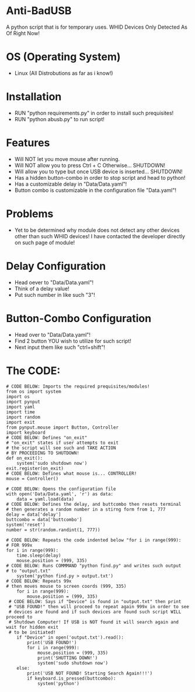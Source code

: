 # Anti-BadUSB
A python script that is for temporary uses. WHID Devices Only Detected As Of Right Now!

# OS (Operating System)
* Linux (All Distrobutions as far as i know!)

# Installation
* RUN "python requirements.py" in order to install such prequisites!
* RUN "python abusb.py" to run script!

# Features
* Will NOT let you move mouse after running.
* Will NOT allow you to press Ctrl + C Otherwise... SHUTDOWN!
* Will allow you to type but once USB device is inserted... SHUTDOWN!
* Has a hidden button-combo in order to stop script and head to python!
* Has a customizable delay in "Data/Data.yaml"!
* Button combo is customizable in the configuration file "Data.yaml"!

# Problems
* Yet to be determined why module does not detect any other devices other than such WHID devices! I have contacted the developer directly on such page of module!

# Delay Configuration
* Head oever to "Data/Data.yaml"!
* Think of a delay value!
* Put such number in like such "3"!

# Button-Combo Configuration
* Head over to "Data/Data.yaml"!
* Find 2 button YOU wish to utilize for such script!
* Next input them like such "ctrl+shift"!

# The CODE:
```
# CODE BELOW: Imports the required prequisites/modules!
from os import system
import os
import pynput
import yaml
import time
import random
import exit
from pynput.mouse import Button, Controller
import keyboard
# CODE BELOW: Defines "on_exit"
# "on_exit" states if user attempts to exit
# the script will see such and TAKE ACTION
# BY PROCEEDING TO SHUTDOWN!
def on_exit():
    system('sudo shutdown now')
exit.register(on_exit)
# CODE BELOW: Defines what mouse is... CONTROLLER!    
mouse = Controller()

# CODE BELOW: Opens the configuration file
with open('Data/Data.yaml', 'r') as data:
    data = yaml.load(data)
# CODE BELOW: Defines the delay, and buttcombo then resets terminal
# then generates a random number in a stirng form from 1, 777
delay = data['delay']
buttcombo = data['buttcombo']
system('reset')
number = str(random.randint(1, 777))

# CODE BELOW: Repeats the code indented below "for i in range(999):
# FOR 999x
for i in range(999):
    time.sleep(delay)
    mouse.position = (999, 335)
# CODE BELOW: Runs COMMMAND "python find.py" and writes such output
# to "output.txt"
    system('python find.py > output.txt')
# CODE BELOW: Repeats 99x
# then moves mouse to screen coords (999, 335)
    for i in range(999):
        mouse.position = (999, 335)
 # CODE BELOW: Says if "Device" is found in "output.txt" then print
 # "USB FOUND!" then will proceed to repeat again 999x in order to see
 # devices are found and if such devices are found such script WILL proceed to
 # Shutdown Computer! If USB is NOT found it will search again and wait for hidden exit
 # to be initiated!
    if "Device" in open('output.txt').read():
        print('USB FOUND!')
        for i in range(999):
            mouse.position = (999, 335)
            print('SHUTTING DOWN!')
            system('sudo shutdown now')                
    else:
        print('USB NOT FOUND! Starting Search Again!!!')
        if keyboard.is_pressed(buttcombo):
            system('python')
```
